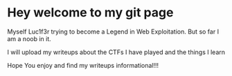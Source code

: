 # Hey welcome to my git page

Myself Luc1f3r trying to become a Legend in Web Exploitation. But so far I am a noob in it. 

I will upload my writeups about the CTFs I have played and the things I learn

Hope You enjoy and find my writeups informational!!!
